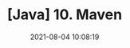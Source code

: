 ---
title: '[Java] 10. Maven'
date: 2021-08-04 10:08:19
category: 'Java'
thumbnail: { thumbnailSrc }
draft: false
---